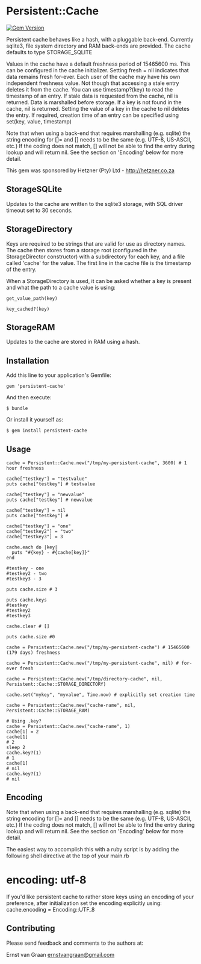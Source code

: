 # Persistent::Cache

[![Gem Version](https://badge.fury.io/rb/persistent-cache.png)](https://badge.fury.io/rb/persistent-cache)

Persistent cache behaves like a hash, with a pluggable back-end. Currently sqlite3, file system directory and RAM back-ends are provided. The cache defaults to type STORAGE_SQLITE

Values in the cache have a default freshness period of 15465600 ms. This can be configured in the cache initializer. Setting fresh = nil indicates that data remains fresh for-ever. Each user of the cache may have his own independent freshness value. Not though that accessing a stale entry deletes it from the cache. You can use timestamp?(key) to read the timestamp of an entry. If stale data is requested from the cache, nil is returned. Data is marshalled before storage. If a key is not found in the cache, nil is returned. Setting the value of a key in the cache to nil deletes the entry. If required, creation time of an entry can be specified using set(key, value, timestamp)

Note that when using a back-end that requires marshalling (e.g. sqlite) the string encoding for []= and [] needs to be the same (e.g. UTF-8, US-ASCII, etc.) If the coding does not match, [] will not be able to find the entry during lookup and will return nil. See the section on 'Encoding' below for more detail.

This gem was sponsored by Hetzner (Pty) Ltd - http://hetzner.co.za

## StorageSQLite

Updates to the cache are written to the sqlite3 storage, with SQL driver timeout set to 30 seconds.

## StorageDirectory

Keys are required to be strings that are valid for use as directory names. The cache then stores from a storage root (configured in the StorageDirector constructor) with a subdirectory for each key, and a file called 'cache' for the value. The first line in the cache file is the timestamp of the entry.

When a StorageDirectory is used, it can be asked whether a key is present and what the path to a cache value is using:

    get_value_path(key)

    key_cached?(key)

## StorageRAM

Updates to the cache are stored in RAM using a hash.

## Installation

Add this line to your application's Gemfile:

    gem 'persistent-cache'

And then execute:

    $ bundle

Or install it yourself as:

    $ gem install persistent-cache

## Usage

    cache = Persistent::Cache.new("/tmp/my-persistent-cache", 3600) # 1 hour freshness

    cache["testkey"] = "testvalue"
    puts cache["testkey"] # testvalue

    cache["testkey"] = "newvalue"
    puts cache["testkey"] # newvalue

    cache["testkey"] = nil
    puts cache["testkey"] #

    cache["testkey"] = "one"
    cache["testkey2"] = "two"
    cache["testkey3"] = 3

    cache.each do |key|
      puts "#{key} - #{cache[key]}"
    end

    #testkey - one
    #testkey2 - two
    #testkey3 - 3

    puts cache.size # 3

    puts cache.keys
    #testkey
    #testkey2
    #testkey3

    cache.clear # []

    puts cache.size #0

    cache = Persistent::Cache.new("/tmp/my-persistent-cache") # 15465600 (179 days) freshness

    cache = Persistent::Cache.new("/tmp/my-persistent-cache", nil) # for-ever fresh

    cache = Persistent::Cache.new("/tmp/directory-cache", nil, Persistent::Cache::STORAGE_DIRECTORY)

    cache.set("mykey", "myvalue", Time.now) # explicitly set creation time

    cache = Persistent::Cache.new("cache-name", nil, Persistent::Cache::STORAGE_RAM)

    # Using .key?
    cache = Persistent::Cache.new("cache-name", 1)
    cache[1] = 2
    cache[1]
    # 2
    sleep 2
    cache.key?(1)
    # 1
    cache[1]
    # nil
    cache.key?(1)
    # nil

## Encoding

Note that when using a back-end that requires marshalling (e.g. sqlite) the string encoding for []= and [] needs to be the same (e.g. UTF-8, US-ASCII, etc.) If the coding does not match, [] will not be able to find the entry during lookup and will return nil. See the section on 'Encoding' below for more detail.

The easiest way to accomplish this with a ruby script is by adding the following shell directive at the top of your main.rb
  # encoding: utf-8

If you'd like persistent cache to rather store keys using an encoding of your preference, after initialization set the encoding explicitly using:
    cache.encoding = Encoding::UTF_8

## Contributing

Please send feedback and comments to the authors at:

Ernst van Graan <ernstvangraan@gmail.com>
